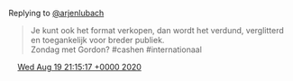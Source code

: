 Replying to [@arjenlubach](https://twitter.com/arjenlubach/status/1295997035695538177)

> Je kunt ook het format verkopen, dan wordt het verdund, verglitterd en toegankelijk voor breder publiek\.   
> Zondag met Gordon? \#cashen \#internationaal

<img src="../../media/tweet.ico" width="12" /> [Wed Aug 19 21:15:17 +0000 2020](https://twitter.com/DromerDenker/status/1296194044738056192)